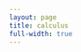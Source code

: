 ```yaml
---
layout: page
title: calculus
full-width: true
---
```



<div style="text-align: center">
<object type="image/svg+xml" data="/svgs/calculus.txt.svg"> </object>
</div>
